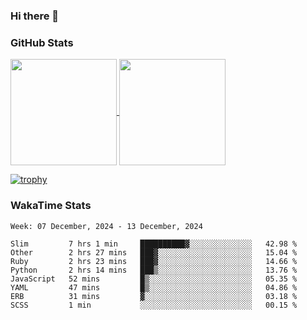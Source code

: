 ### Hi there 👋

### GitHub Stats

<a href="https://github.com/anuraghazra/github-readme-stats">
  <img align="center" height="170px" src="https://github-readme-stats.vercel.app/api/top-langs/?username=tksfjt1024&layout=compact&count_private=true&show_icons=true&show_icons=true&theme=graywhite" />
</a>
<a href="https://github.com/anuraghazra/github-readme-stats">
  <img align="center" height="170px" src="https://github-readme-stats.vercel.app/api?username=tksfjt1024&count_private=true&show_icons=true&show_icons=true&theme=graywhite" />
</a>

[![trophy](https://github-profile-trophy.vercel.app/?username=tksfjt1024)](https://github.com/ryo-ma/github-profile-trophy)

### WakaTime Stats

<!--START_SECTION:waka-->
```text
Week: 07 December, 2024 - 13 December, 2024

Slim         7 hrs 1 min     ██████████▓░░░░░░░░░░░░░░   42.98 % 
Other        2 hrs 27 mins   ███▓░░░░░░░░░░░░░░░░░░░░░   15.04 % 
Ruby         2 hrs 23 mins   ███▓░░░░░░░░░░░░░░░░░░░░░   14.66 % 
Python       2 hrs 14 mins   ███▒░░░░░░░░░░░░░░░░░░░░░   13.76 % 
JavaScript   52 mins         █▒░░░░░░░░░░░░░░░░░░░░░░░   05.35 % 
YAML         47 mins         █▒░░░░░░░░░░░░░░░░░░░░░░░   04.86 % 
ERB          31 mins         ▓░░░░░░░░░░░░░░░░░░░░░░░░   03.18 % 
SCSS         1 min           ░░░░░░░░░░░░░░░░░░░░░░░░░   00.15 % 
```
<!--END_SECTION:waka-->
